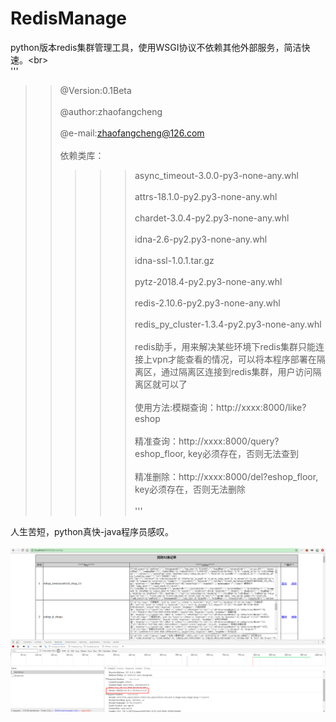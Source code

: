 # RedisManage
python版本redis集群管理工具，使用WSGI协议不依赖其他外部服务，简洁快速。\<br>  
'''
>>@Version:0.1Beta<br>  
>>@author:zhaofangcheng<br>    
>>@e-mail:zhaofangcheng@126.com<br>  
>>依赖类库：<br>  
>>>>>async_timeout-3.0.0-py3-none-any.whl<br>  
>>>>>attrs-18.1.0-py2.py3-none-any.whl<br>  
>>>>>chardet-3.0.4-py2.py3-none-any.whl<br>  
>>>>>idna-2.6-py2.py3-none-any.whl<br>  
>>>>>idna-ssl-1.0.1.tar.gz<br>  
>>>>>pytz-2018.4-py2.py3-none-any.whl<br>  
>>>>>redis-2.10.6-py2.py3-none-any.whl<br>  
>>>>>redis_py_cluster-1.3.4-py2.py3-none-any.whl<br>  
redis助手，用来解决某些环境下redis集群只能连接上vpn才能查看的情况，可以将本程序部署在隔离区，通过隔离区连接到redis集群，用户访问隔离区就可以了<br>  
使用方法:模糊查询：http://xxxx:8000/like?eshop<br>  
         精准查询：http://xxxx:8000/query?eshop_floor, key必须存在，否则无法查到<br>  
         精准删除：http://xxxx:8000/del?eshop_floor, key必须存在，否则无法删除<br>  
'''<br>  

人生苦短，python真快-java程序员感叹。<br>  
![Alt text](https://github.com/zhaofangcheng/RedisManage/blob/master/redisManage.png)
